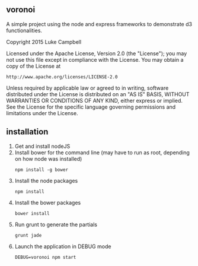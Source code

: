 voronoi
---

A simple project using the node and express frameworks to demonstrate d3 functionalities.

Copyright 2015 Luke Campbell

Licensed under the Apache License, Version 2.0 (the "License");
you may not use this file except in compliance with the License.
You may obtain a copy of the License at

    http://www.apache.org/licenses/LICENSE-2.0

Unless required by applicable law or agreed to in writing, software
distributed under the License is distributed on an "AS IS" BASIS,
WITHOUT WARRANTIES OR CONDITIONS OF ANY KIND, either express or implied.
See the License for the specific language governing permissions and
limitations under the License.

installation
---

1. Get and install nodeJS
2. Install bower for the command line (may have to run as root, depending on
   how node was installed)
   ```
   npm install -g bower
   ```
3. Install the node packages
   ```
   npm install
   ```
4. Install the bower packages
   ```
   bower install
   ```
5. Run grunt to generate the partials
   ```
   grunt jade
   ```
6. Launch the application in DEBUG mode
   ```
   DEBUG=voronoi npm start
   ```

